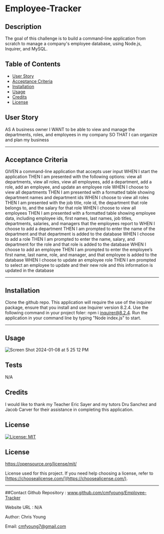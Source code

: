 # Employee-Tracker


  ## Description
  The goal of this challenge is to build a command-line application from scratch to manage a company's employee database, using Node.js, Inquirer, and MySQL.



  ## Table of Contents 
  
  - [User Story](#story)
  - [Acceptance Criteria](#acceptance)
  - [Installation](#installation)
  - [Usage](#usage)
  - [Credits](#credits)
  - [License](#license)

  ## User Story

AS A business owner
I WANT to be able to view and manage the departments, roles, and employees in my company
SO THAT I can organize and plan my business

  ---
  
  ## Acceptance Criteria

GIVEN a command-line application that accepts user input
WHEN I start the application
THEN I am presented with the following options: view all departments, view all roles, view all employees, add a department, add a role, add an employee, and update an employee role
WHEN I choose to view all departments
THEN I am presented with a formatted table showing department names and department ids
WHEN I choose to view all roles
THEN I am presented with the job title, role id, the department that role belongs to, and the salary for that role
WHEN I choose to view all employees
THEN I am presented with a formatted table showing employee data, including employee ids, first names, last names, job titles, departments, salaries, and managers that the employees report to
WHEN I choose to add a department
THEN I am prompted to enter the name of the department and that department is added to the database
WHEN I choose to add a role
THEN I am prompted to enter the name, salary, and department for the role and that role is added to the database
WHEN I choose to add an employee
THEN I am prompted to enter the employee’s first name, last name, role, and manager, and that employee is added to the database
WHEN I choose to update an employee role
THEN I am prompted to select an employee to update and their new role and this information is updated in the database 

  ---

  ## Installation 

 Clone the github repo. This application will require the use of the inquirer package, ensure that you install and use Inquirer version 8.2.4. Use the following command in your project foler: npm i inquirer@8.2.4. Run the application in your command line by typing "Node index.js" to start. 


  ---
  
  ## Usage
  
![Screen Shot 2024-01-08 at 5 25 12 PM](https://github.com/cmfyoung/Employee-Tracker/assets/150183426/c43f6f8f-0e94-4881-9a05-8ddd8b60cb33)



  ## Tests
  
  N/A


  ## Credits
  
  I would like to thank my Teacher Eric Sayer and my tutors Dru Sanchez and Jacob Carver for their assistance in completing this application. 

  
  ## License
  [![License: MIT](https://img.shields.io/badge/License-MIT-yellow.svg)](https://opensource.org/licenses/MIT)
  ## License 
 https://opensource.org/license/mit/

  License used for this project. If you need help choosing a license, refer to [https://choosealicense.com/](https://choosealicense.com/).
  
  ---

  ##Contact 
  Github Repository : www.github.com/cmfyoung/Employee-Tracker


  Website URL : N/A


  Author: Chris Young


  Email: cmfyoung7@gmail.com

